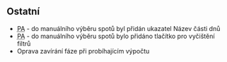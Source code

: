 ﻿---
categories: [fenix]
layout: fenix
---

## Ostatní
<ul>
<li><abbr title="Postanalýza">PA</abbr> - do manuálního výběru spotů byl přidán ukazatel Název části dnů</li>
<li><abbr title="Postanalýza">PA</abbr> - do manuálního výběru spotů bylo přidáno tlačítko pro vyčištění filtrů</li>
<li>Oprava zavírání fáze při probíhajícím výpočtu
</ul>